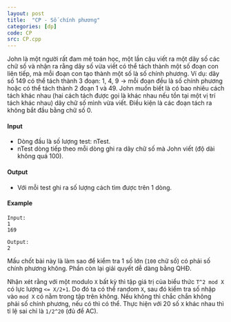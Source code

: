 ```yaml
---
layout: post
title:  "CP - Số chính phương"
categories: [dp]
code: CP
src: CP.cpp
---
```


John là một người rất đam mê toán học, một lần cậu viết ra một dãy số các chữ số và nhận ra rằng dãy số vừa viết có thể tách thành một số đoạn con liên tiếp, mà mỗi đoạn con tạo thành một số là số chính phương.
Ví dụ: dãy số 149 có thể tách thành 3 đoạn: 1, 4, 9 -> mỗi đoạn đều là số chính phương hoặc có thể tách thành 2 đoạn 1 và 49.
John muốn biết là có bao nhiêu cách tách khác nhau (hai cách tách được gọi là khác nhau nếu tồn tại một vị trí tách khác nhau) dãy chữ số mình vừa viết. Điều kiện là các đoạn tách ra không bắt đầu bằng chữ số 0.

#### Input
- Dòng đầu là số lượng test: nTest.
- nTest dòng tiếp theo mỗi dòng ghi ra dãy chữ số mà John viết (độ dài không quá 100).

#### Output
- Với mỗi test ghi ra số lượng cách tìm được trên 1 dòng.

#### Example

```
Input:
1
169

Output:
2
```

<!--more-->

Mấu chốt bài này là làm sao để kiểm tra 1 số lớn (`100` chữ số) có phải số chính phương không. Phần còn lại giải quyết dễ dàng bằng QHĐ.

Nhận xét rằng với một modulo `X` bất kỳ thì tập giá trị của biểu thức `T^2 mod X` có lực lượng `<= X/2+1`. Do đó ta có thể random `X`, sau đó kiểm tra số nhập vào `mod X` có nằm trong tập trên không. Nếu không thì chắc chắn không phải số chính phương, nếu có thì có thể. Thực hiện với 20 số `X` khác nhau thì tỉ lệ sai chỉ là `1/2^20` (đủ để AC).
